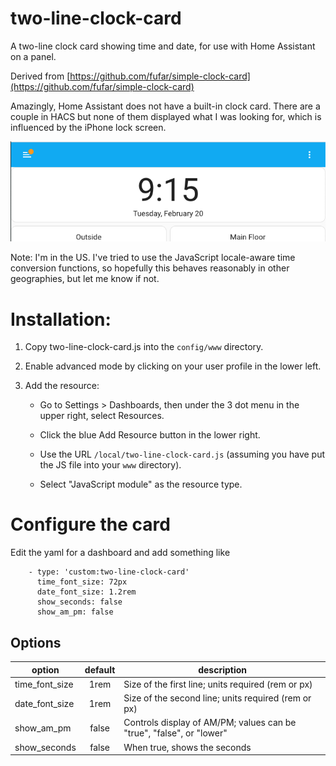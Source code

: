 # two-line-clock-card
A two-line clock card showing time and date, for use with Home Assistant on a panel.

Derived from [https://github.com/fufar/simple-clock-card](https://github.com/fufar/simple-clock-card)

Amazingly, Home Assistant does not have a built-in clock card. There
are a couple in HACS but none of them displayed what I was looking
for, which is influenced by the iPhone lock screen.

![Example](images/example.png)  

Note: I'm in the US. I've tried to use the JavaScript locale-aware
time conversion functions, so hopefully this behaves reasonably in
other geographies, but let me know if not.

# Installation:

1. Copy two-line-clock-card.js into the `config/www` directory. 

2. Enable advanced mode by clicking on your user profile in the lower left.

3. Add the resource:

   - Go to Settings > Dashboards, then under the 3 dot menu in the
     upper right, select Resources.

   - Click the blue Add Resource button in the lower right.

   - Use the URL `/local/two-line-clock-card.js` (assuming you have
     put the JS file into your `www` directory).

   - Select "JavaScript module" as the resource type.

# Configure the card

Edit the yaml for a dashboard and add something like

```
    - type: 'custom:two-line-clock-card'
      time_font_size: 72px
      date_font_size: 1.2rem
      show_seconds: false
      show_am_pm: false
```

## Options

| option             | default | description                                                                  |
|--------------------|:-------:|------------------------------------------------------------------------------|
| time_font_size     | 1rem    | Size of the first line; units required (rem or px)                           |
| date_font_size     | 1rem    | Size of the second line; units required (rem or px)                          |
| show_am_pm         | false   | Controls display of AM/PM; values can be "true", "false", or "lower"         |
| show_seconds       | false   | When true, shows the seconds                                                 |

